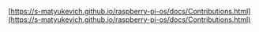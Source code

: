 [https://s-matyukevich.github.io/raspberry-pi-os/docs/Contributions.html](https://s-matyukevich.github.io/raspberry-pi-os/docs/Contributions.html)
